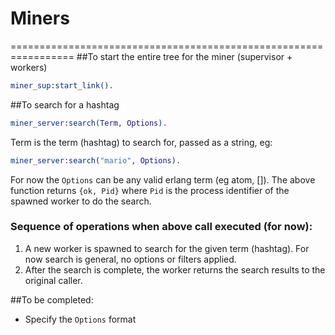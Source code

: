 # Miners
=================================================================
##To start the entire tree for the miner (supervisor + workers)
```erlang
miner_sup:start_link().
```

##To search for a hashtag
```erlang
miner_server:search(Term, Options).
```
Term is the term (hashtag) to search for, passed as a string, eg:
```erlang
miner_server:search("mario", Options).
```
For now the `Options` can be any valid erlang term (eg atom, []). The above function returns `{ok, Pid}` where `Pid` is the process identifier of the spawned worker to do the search. 

### Sequence of operations when above call executed (for now):
1. A new worker is spawned to search for the given term (hashtag). For now search is general, no options or filters applied.
2. After the search is complete, the worker returns the search results to the original caller.

##To be completed:
- Specify the `Options` format
